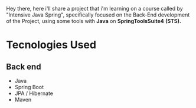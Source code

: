 Hey there, here i'll share a project that i'm learning on a course called by "Intensive Java Spring", specifically focused on the Back-End development of the Project, using some tools with **Java** on **SpringToolsSuite4** **(STS).**

# Tecnologies Used
## Back end
- Java
- Spring Boot
- JPA / Hibernate
- Maven
